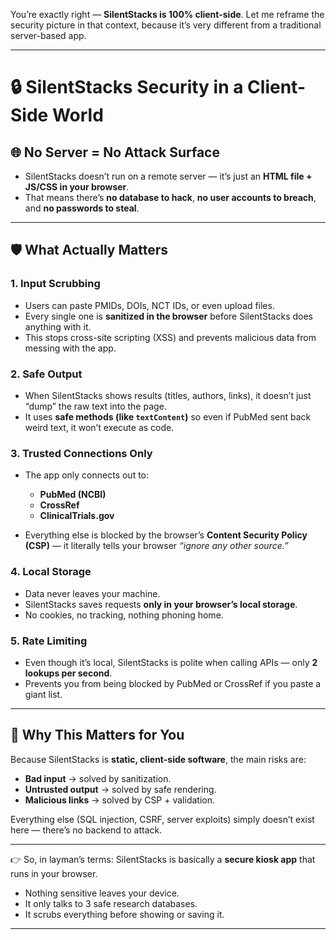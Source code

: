 You’re exactly right — **SilentStacks is 100% client-side**. Let me reframe the security picture in that context, because it’s very different from a traditional server-based app.

---

# 🔒 SilentStacks Security in a Client-Side World

## 🌐 No Server = No Attack Surface

* SilentStacks doesn’t run on a remote server — it’s just an **HTML file + JS/CSS in your browser**.
* That means there’s **no database to hack**, **no user accounts to breach**, and **no passwords to steal**.

---

## 🛡️ What Actually Matters

### 1. Input Scrubbing

* Users can paste PMIDs, DOIs, NCT IDs, or even upload files.
* Every single one is **sanitized in the browser** before SilentStacks does anything with it.
* This stops cross-site scripting (XSS) and prevents malicious data from messing with the app.

### 2. Safe Output

* When SilentStacks shows results (titles, authors, links), it doesn’t just “dump” the raw text into the page.
* It uses **safe methods (like `textContent`)** so even if PubMed sent back weird text, it won’t execute as code.

### 3. Trusted Connections Only

* The app only connects out to:

  * **PubMed (NCBI)**
  * **CrossRef**
  * **ClinicalTrials.gov**
* Everything else is blocked by the browser’s **Content Security Policy (CSP)** — it literally tells your browser *“ignore any other source.”*

### 4. Local Storage

* Data never leaves your machine.
* SilentStacks saves requests **only in your browser’s local storage**.
* No cookies, no tracking, nothing phoning home.

### 5. Rate Limiting

* Even though it’s local, SilentStacks is polite when calling APIs — only **2 lookups per second**.
* Prevents you from being blocked by PubMed or CrossRef if you paste a giant list.

---

## 🧾 Why This Matters for You

Because SilentStacks is **static, client-side software**, the main risks are:

* **Bad input** → solved by sanitization.
* **Untrusted output** → solved by safe rendering.
* **Malicious links** → solved by CSP + validation.

Everything else (SQL injection, CSRF, server exploits) simply doesn’t exist here — there’s no backend to attack.

---

👉 So, in layman’s terms: SilentStacks is basically a **secure kiosk app** that runs in your browser.

* Nothing sensitive leaves your device.
* It only talks to 3 safe research databases.
* It scrubs everything before showing or saving it.

---

